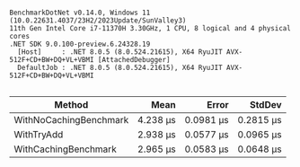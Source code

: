 ```

BenchmarkDotNet v0.14.0, Windows 11 (10.0.22631.4037/23H2/2023Update/SunValley3)
11th Gen Intel Core i7-11370H 3.30GHz, 1 CPU, 8 logical and 4 physical cores
.NET SDK 9.0.100-preview.6.24328.19
  [Host]     : .NET 8.0.5 (8.0.524.21615), X64 RyuJIT AVX-512F+CD+BW+DQ+VL+VBMI [AttachedDebugger]
  DefaultJob : .NET 8.0.5 (8.0.524.21615), X64 RyuJIT AVX-512F+CD+BW+DQ+VL+VBMI


```
| Method                 | Mean     | Error     | StdDev    |
|----------------------- |---------:|----------:|----------:|
| WithNoCachingBenchmark | 4.238 μs | 0.0981 μs | 0.2815 μs |
| WithTryAdd             | 2.938 μs | 0.0577 μs | 0.0965 μs |
| WithCachingBenchmark   | 2.965 μs | 0.0583 μs | 0.0648 μs |
